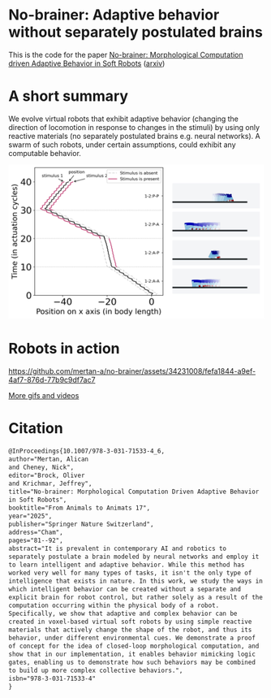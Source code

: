 # No-brainer: Adaptive behavior without separately postulated brains

This is the code for the paper [No-brainer: Morphological Computation driven Adaptive Behavior in Soft Robots](https://link.springer.com/chapter/10.1007/978-3-031-71533-4_6) ([arxiv](https://arxiv.org/abs/2407.16613))

# A short summary

We evolve virtual robots that exhibit adaptive behavior (changing the direction of locomotion in response to changes in the stimuli) by using only reactive materials (no separately postulated brains e.g. neural networks). A swarm of such robots, under certain assumptions, could exhibit any computable behavior.

<div align='center'>
<img src="assets/lllr_5-5_1_1.2206149638955992.png"></img>
</div>

# Robots in action



https://github.com/mertan-a/no-brainer/assets/34231008/fefa1844-a9ef-4af7-876d-77b9c9df7ac7



[More gifs and videos](robots-in-action)

# Citation

```
@InProceedings{10.1007/978-3-031-71533-4_6,
author="Mertan, Alican
and Cheney, Nick",
editor="Brock, Oliver
and Krichmar, Jeffrey",
title="No-brainer: Morphological Computation Driven Adaptive Behavior in Soft Robots",
booktitle="From Animals to Animats 17",
year="2025",
publisher="Springer Nature Switzerland",
address="Cham",
pages="81--92",
abstract="It is prevalent in contemporary AI and robotics to separately postulate a brain modeled by neural networks and employ it to learn intelligent and adaptive behavior. While this method has worked very well for many types of tasks, it isn't the only type of intelligence that exists in nature. In this work, we study the ways in which intelligent behavior can be created without a separate and explicit brain for robot control, but rather solely as a result of the computation occurring within the physical body of a robot. Specifically, we show that adaptive and complex behavior can be created in voxel-based virtual soft robots by using simple reactive materials that actively change the shape of the robot, and thus its behavior, under different environmental cues. We demonstrate a proof of concept for the idea of closed-loop morphological computation, and show that in our implementation, it enables behavior mimicking logic gates, enabling us to demonstrate how such behaviors may be combined to build up more complex collective behaviors.",
isbn="978-3-031-71533-4"
}
```

